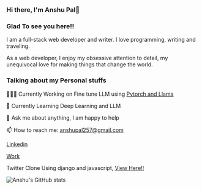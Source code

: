 ### Hi there, I'm Anshu Pal👋

<h3>Glad To see you here!!</h3>
I am a full-stack web developer and writer. I love programming, writing and traveling.

As a web developer, I enjoy my obsessive attention to detail, my unequivocal love for making things that change the world.


<h3>Talking about my Personal stuffs</h3>

   👨🏽‍💻 Currently Working on Fine tune LLM using <a href="https://github.com/anshuUnity/datascience-notebooks" target="_blank noopenere noreferer">Pytorch and Llama</a>
    
   🌱 Currently Learning Deep Learning and LLM
    
   💬 Ask me about anything, I am happy to help
    
   📫 How to reach me: anshupal257@gmail.com
   
<a href="https://www.linkedin.com/in/anshu-deve/" target="_blank noopenere noreferer">Linkedin</a>

<a href="https://linktr.ee/anshu.deve" target="_blank noopenere noreferer">Work</a>

Twitter Clone Using django and javascript, <a href="https://github.com/anshuUnity/twitter-clone" target="_blank noopenere noreferer">View Here!!</a>

![Anshu's GitHub stats](https://github-readme-stats.vercel.app/api?username=anshuUnity&show_icons=true&theme=dark)
